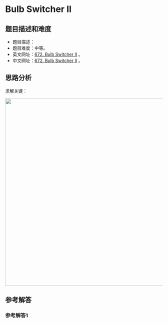 # Bulb Switcher II

## 题目描述和难度
+ 题目描述：
+ 题目难度：中等。
+ 英文网址：[672. Bulb Switcher II](https://leetcode.com/problems/bulb-switcher-ii/description/)  。
+ 中文网址：[672. Bulb Switcher II](https://leetcode-cn.com/problems/bulb-switcher-ii/description/)  。
## 思路分析
求解关键：

<img src="https://liweiwei1419.github.io/images/leetcode-solution/" width="600">

## 参考解答
### 参考解答1

```java

```